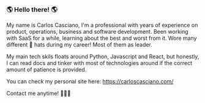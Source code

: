 ### 🌎 Hello there! 🌎

My name is Carlos Casciano, I'm a professional with years of experience on product, operations, business and software development.
Been working with SaaS for a while, learning about the best and worst from it. 
Wore many different 🎩 hats during my career! Most of them as leader.


My main tech skils floats around Python, Javascript and React, but honestly, I can read docs and tinker with most of technologies around if the correct amount of patience is provided.


You can check my personal site here: https://carloscasciano.com/


Contact me anytime! 🤙🤙🤙
